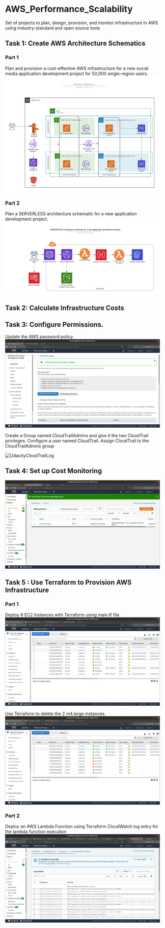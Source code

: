 # AWS_Performance_Scalability
Set of projects to plan, design, provision, and monitor infrastructure in AWS using industry-standard and open source tools

## Task 1: Create AWS Architecture Schematics
### Part 1
Plan and provision a cost-effective AWS infrastructure for a new social media application development project for 50,000 single-region users. 
![Udacity_Diagram_1](Task1/Udacity_Diagram_1.png)
### Part 2
Plan a SERVERLESS architecture schematic for a new application development project. 
![Udacity_Diagram_2](Task1/Udacity_Diagram_2.png)

## Task 2: Calculate Infrastructure Costs

## Task 3: Configure Permissions.
Update the AWS password policy.
![udacity_password_policy](Task3/udacity_password_policy.png)

Create a Group named CloudTrailAdmins and give it the two CloudTrail privileges.
Configure a user named CloudTrail. Assign CloudTrail to the CloudTrailAdmins group

![UdacityCloudTrailLog](Task3/UdacityCloudTrailLog.png)

## Task 4: Set up Cost Monitoring
![CloudWatch_alarm](Task4/CloudWatch_alarm.png)

## Task 5 : Use Terraform to Provision AWS Infrastructure
### Part 1
Deploy 6 EC2 instances with Terraform using main.tf file
![Terraform_1_1](Task5/Exercise_1/Terraform_1_1.png)

Use Terraform to delete the 2 m4.large instances.
![Terraform_1_2](Task5/Exercise_1/Terraform_1_2.png)

### Part 2
Deploy an AWS Lambda Function using Terraform
CloudWatch log entry for the lambda function execution
![Terraform_2_3](Task5/Exercise_2/Terraform_2_3.png)
